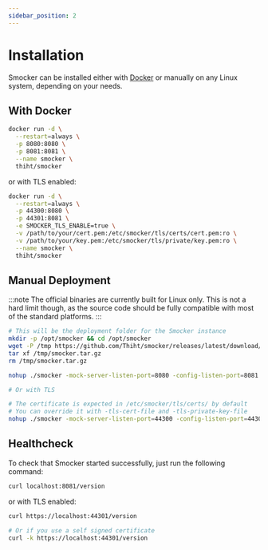 ```yaml
---
sidebar_position: 2
---
```


# Installation

Smocker can be installed either with [Docker](https://www.docker.com/) or manually on any Linux system, depending on your needs.

## With Docker

```sh
docker run -d \
  --restart=always \
  -p 8080:8080 \
  -p 8081:8081 \
  --name smocker \
  thiht/smocker
```

or with TLS enabled:

```sh
docker run -d \
  --restart=always \
  -p 44300:8080 \
  -p 44301:8081 \
  -e SMOCKER_TLS_ENABLE=true \
  -v /path/to/your/cert.pem:/etc/smocker/tls/certs/cert.pem:ro \
  -v /path/to/your/key.pem:/etc/smocker/tls/private/key.pem:ro \
  --name smocker \
  thiht/smocker
```

## Manual Deployment

:::note
The official binaries are currently built for Linux only. This is not a hard limit though, as the source code should be fully compatible with most of the standard platforms.
:::

```sh
# This will be the deployment folder for the Smocker instance
mkdir -p /opt/smocker && cd /opt/smocker
wget -P /tmp https://github.com/Thiht/smocker/releases/latest/download/smocker.tar.gz
tar xf /tmp/smocker.tar.gz
rm /tmp/smocker.tar.gz

nohup ./smocker -mock-server-listen-port=8080 -config-listen-port=8081 &

# Or with TLS

# The certificate is expected in /etc/smocker/tls/certs/ by default
# You can override it with -tls-cert-file and -tls-private-key-file
nohup ./smocker -mock-server-listen-port=44300 -config-listen-port=44301 -tls-enable &
```

## Healthcheck

To check that Smocker started successfully, just run the following command:

```sh
curl localhost:8081/version
```

or with TLS enabled:

```sh
curl https://localhost:44301/version

# Or if you use a self signed certificate
curl -k https://localhost:44301/version
```
